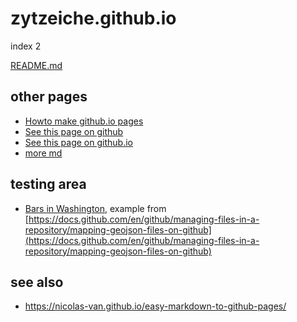 # zytzeiche.github.io

index 2

[README.md](./README.md)

## other pages

- [Howto make github.io pages](github-io-pages/README.md)
- [See this page on github](https://github.com/zytzeiche/zytzeiche.github.io)
- [See this page on github.io](https://zytzeiche.github.io)
- [more md](./more.md)

## testing area

- [Bars in Washington](./testing/bars.geojson), example from [https://docs.github.com/en/github/managing-files-in-a-repository/mapping-geojson-files-on-github](https://docs.github.com/en/github/managing-files-in-a-repository/mapping-geojson-files-on-github)

<script src="https://embed.github.com/view/geojson/zytzeiche/zytzeiche.github.io/main/testing/bars.geojson"></script>

## see also

- https://nicolas-van.github.io/easy-markdown-to-github-pages/
